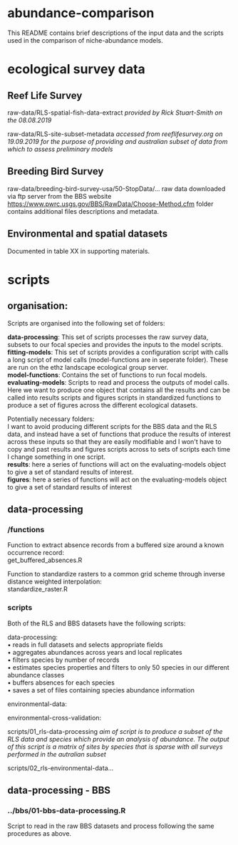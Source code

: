 # __abundance-comparison__

This README contains brief descriptions of the input data and the scripts used in the comparison of niche-abundance models. 


# __ecological survey data__

## Reef Life Survey

raw-data/RLS-spatial-fish-data-extract _provided by Rick Stuart-Smith on the 08.08.2019_

raw-data/RLS-site-subset-metadata _accessed from reeflifesurvey.org on 19.09.2019 for the purpose of providing and australian subset of data from which to assess preliminary models_

## Breeding Bird Survey

raw-data/breeding-bird-survey-usa/50-StopData/...
raw data downloaded via ftp server from the BBS website https://www.pwrc.usgs.gov/BBS/RawData/Choose-Method.cfm folder contains additional files descriptions and metadata.

## Environmental and spatial datasets

Documented in table XX in supporting materials.

# __scripts__

## organisation: 

Scripts are organised into the following set of folders:  
  
__data-processing__: This set of scripts processes the raw survey data, subsets to our focal species and provides the inputs to the model scripts.   
__fitting-models__: This set of scripts provides a configuration script with calls a long script of model calls (model-functions are in seperate folder). These are run on the ethz landscape ecological group server.   
__model-functions__: Contains the set of functions to run focal models.   
__evaluating-models__: Scripts to read and process the outputs of model calls. Here we want to produce one object that contains all the results and can be called into results scripts and figures scripts in standardized functions to produce a set of figures across the different ecological datasets.   

Potentially necessary folders:   
I want to avoid producing different scripts for the BBS data and the RLS data, and instead have a set of functions that produce the results of interest across these inputs so that they are easily modifiable and I won't have to copy and past results and figures scripts across to sets of scripts each time I change something in one script.   
__results__: here a series of functions will act on the evaluating-models object to give a set of standard results of interest.   
__figures__: here a series of functions will act on the evaluating-models object to give a set of standard results of interest  


## __data-processing__

### /functions

Function to extract absence records from a buffered size around a known occurrence record:  
get_buffered_absences.R  
  
Function to standardize rasters to a common grid scheme through inverse distance weighted interpolation:  
standardize_raster.R  

### scripts  

Both of the RLS and BBS datasets have the following scripts: 

data-processing:  
• reads in full datasets and selects appropriate fields  
• aggregates abundances across years and local replicates  
• filters species by number of records  
• estimates species properties and filters to only 50 species in our different abundance classes  
• buffers absences for each species  
• saves a set of files containing species abundance information  


environmental-data:  

environmental-cross-validation:  




scripts/01_rls-data-processing _aim of script is to produce a subset of the RLS data and species which provide an analysis of abundance. The output of this script is a matrix of sites by species that is sparse with all surveys performed in the autralian subset_

scripts/02_rls-environmental-data... 


## data-processing - BBS

### ../bbs/01-bbs-data-processing.R

Script to read in the raw BBS datasets and process following the same procedures as above. 

